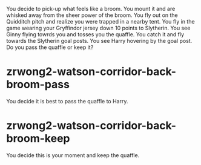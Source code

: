 You decide to pick-up what feels like a broom. You mount it and are whisked away from the sheer power of the broom. You fly out on the Quidditch pitch and realize you were trapped in a nearby tent. You fly in the game wearing your Gryffindor jersey down 10 points to Slytherin. You see Ginny flying towrds you and tosses you the quaffle. You catch it and fly towards the Slytherin goal posts. You see Harry hovering by the goal post. Do you pass the quaffle or keep it?
# zrwong2-watson-corridor-back-broom-pass
You decide it is best to pass the quaffle to Harry.
# zrwong2-watson-corridor-back-broom-keep
You decide this is your moment and keep the quaffle.
